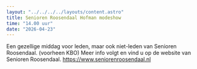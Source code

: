 ```yaml
---
layout: "../../../../layouts/content.astro"
title: Senioren Roosendaal Hofman modeshow
time: "14.00 uur"
date: "2026-04-23"
---
```


Een gezellige middag voor leden, maar ook niet-leden van Senioren Roosendaal. (voorheen KBO)
Meer info volgt en vind u op de website van Senioren Roosendaal.
https://www.seniorenroosendaal.nl
